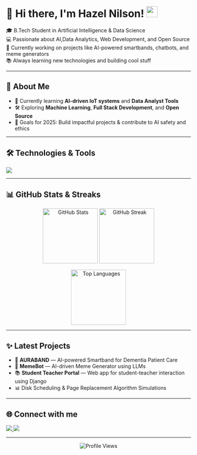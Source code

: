 # 👋 Hi there, I'm Hazel Nilson! <img src="https://media.giphy.com/media/hvRJCLFzcasrR4ia7z/giphy.gif" width="30px">

🎓 B.Tech Student in Artificial Intelligence & Data Science  
💻 Passionate about AI,Data Analytics, Web Development, and Open Source  
🚀 Currently working on projects like AI-powered smartbands, chatbots, and meme generators  
📚 Always learning new technologies and building cool stuff  

---

## 🚀 About Me
- 🌱 Currently learning **AI-driven IoT systems** and **Data Analyst Tools**
- 🛠️ Exploring **Machine Learning**, **Full Stack Development**, and **Open Source**
- 🎯 Goals for 2025: Build impactful projects & contribute to AI safety and ethics

---

## 🛠️ Technologies & Tools
<p align="left">
  <img src="https://skillicons.dev/icons?i=python,r,java,django,js,react,mysql,html,css" />
</p>

---

## 📊 GitHub Stats & Streaks
<p align="center">
  <img src="https://github-readme-stats.vercel.app/api?username=Hazel2004&show_icons=true&theme=radical" alt="GitHub Stats" height="150" />
  <img src="https://github-readme-streak-stats.herokuapp.com/?user=Hazel2004&theme=radical" alt="GitHub Streak" height="150"/>
</p>

<p align="center">
  <img src="https://github-readme-stats.vercel.app/api/top-langs/?username=Hazel2004&layout=compact&theme=radical" alt="Top Languages" height="150" />
</p>

---

## ✨ Latest Projects
- 🎯 **AURABAND** — AI-powered Smartband for Dementia Patient Care  
- 🤖 **MemeBot** — AI-driven Meme Generator using LLMs  
- 📚 **Student Teacher Portal** — Web app for student-teacher interaction using Django  
- 📊 Disk Scheduling & Page Replacement Algorithm Simulations

---

## 🌐 Connect with me
<p align="left">
  <a href="https://linkedin.com/in/hazel-nilson-80a35b267" target="_blank">
    <img src="https://img.shields.io/badge/LinkedIn-blue?style=for-the-badge&logo=linkedin&logoColor=white"/>
  </a>
  <a href="mailto:hazel.nilson2004@gmail.com">
    <img src="https://img.shields.io/badge/Gmail-D14836?style=for-the-badge&logo=gmail&logoColor=white"/>
  </a>
</p>


---

<p align="center">
  <img src="https://komarev.com/ghpvc/?username=Hazel2004&style=flat-square&color=blue" alt="Profile Views"/>
</p>
